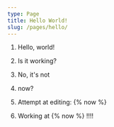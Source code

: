 ```yaml
---
type: Page
title: Hello World!
slug: /pages/hello/
---
```

1.  Hello, world!

2.  Is it working?

3.  No, it's not

4.  <mark></mark><mark></mark>now?

5.  Attempt at editing: {% now %}

6.  Working at {% now %} !!!!

